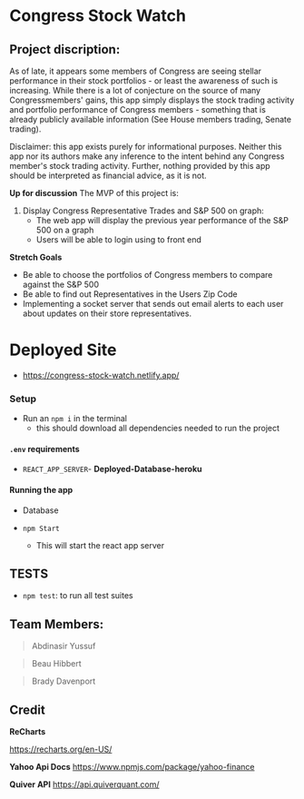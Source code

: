 # Congress Stock Watch


## Project discription:

As of late, it appears some members of Congress are seeing stellar performance in their stock portfolios - or least the awareness of such is increasing. While there is a lot of conjecture on the source of many Congressmembers' gains, this app simply displays the stock trading activity and portfolio performance of Congress members - something that is already publicly available information (See House members trading, Senate trading).

Disclaimer: this app exists purely for informational purposes. Neither this app nor its authors make any inference to the intent behind any Congress member's stock trading activity. Further, nothing provided by this app should be interpreted as financial advice, as it is not.

**Up for discussion**
The MVP of this project is:

1. Display Congress Representative Trades and S&P 500 on graph:
    - The web app will display the previous year performance of the S&P 500 on a graph
    - Users will be able to login using to front end 

**Stretch Goals**
- Be able to choose the portfolios of Congress members to compare against the S&P 500
- Be able to find out Representatives in the Users Zip Code
- Implementing a socket server that sends out email alerts to each user about updates on their store representatives.

# Deployed Site
  - https://congress-stock-watch.netlify.app/


### Setup
- Run an `npm i`  in the terminal 
  - this should download all dependencies needed to run the project


#### `.env` requirements

- `REACT_APP_SERVER`- **Deployed-Database-heroku**

#### Running the app
- Database
  
- `npm Start`
    - This will start the react app server 
## TESTS

  - `npm test`: to run all test suites

## Team Members:

> Abdinasir Yussuf

> Beau Hibbert

> Brady Davenport


## Credit

**ReCharts**

https://recharts.org/en-US/

**Yahoo Api Docs**
https://www.npmjs.com/package/yahoo-finance

**Quiver API**
https://api.quiverquant.com/



